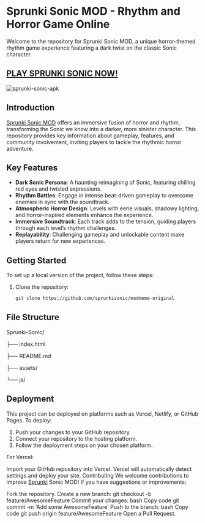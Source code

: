 # Sprunki Sonic MOD - Rhythm and Horror Game Online

Welcome to the repository for Sprunki Sonic MOD, a unique horror-themed rhythm game experience featuring a dark twist on the classic Sonic character.

## [PLAY SPRUNKI SONIC NOW!](https://tinyurl.com/3nsmpyn6)

![sprunki-sonic-apk](https://github.com/user-attachments/assets/4f3b70d2-fe6c-4c0e-bc4f-f59bd3e9f612)

## Introduction

[Sprunki Sonic MOD](https://github.com/Sprunk-Jogo) offers an immersive fusion of horror and rhythm, transforming the Sonic we know into a darker, more sinister character. This repository provides key information about gameplay, features, and community involvement, inviting players to tackle the rhythmic horror adventure.

## Key Features

- **Dark Sonic Persona**: A haunting reimagining of Sonic, featuring chilling red eyes and twisted expressions.
- **Rhythm Battles**: Engage in intense beat-driven gameplay to overcome enemies in sync with the soundtrack.
- **Atmospheric Horror Design**: Levels with eerie visuals, shadowy lighting, and horror-inspired elements enhance the experience.
- **Immersive Soundtrack**: Each track adds to the tension, guiding players through each level’s rhythm challenges.
- **Replayability**: Challenging gameplay and unlockable content make players return for new experiences.

## Getting Started

To set up a local version of the project, follow these steps:

1. Clone the repository:
   ```bash
   git clone https://github.com/sprunkisonic/modmeme-original

## File Structure

Sprunki-Sonic/

├── index.html

├── README.md

├── assets/

└── js/

## Deployment

This project can be deployed on platforms such as Vercel, Netlify, or GitHub Pages. To deploy:

1. Push your changes to your GitHub repository.
2. Connect your repository to the hosting platform.
3. Follow the deployment steps on your chosen platform.

For Vercel:

Import your GitHub repository into Vercel.
Vercel will automatically detect settings and deploy your site.
Contributing
We welcome contributions to improve [Sprunki](https://github.com/Incredibox-Mustard-Colorbox-Mustard) Sonic MOD! If you have suggestions or improvements:

Fork the repository.
Create a new branch:
git checkout -b feature/AwesomeFeature
Commit your changes:
bash
Copy code
git commit -m 'Add some AwesomeFeature'
Push to the branch:
bash
Copy code
git push origin feature/AwesomeFeature
Open a Pull Request.
